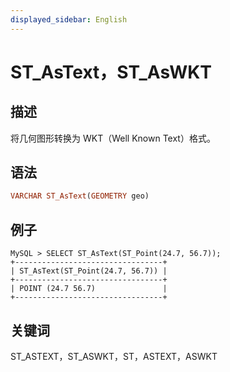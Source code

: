 ```yaml
---
displayed_sidebar: English
---
```


# ST_AsText，ST_AsWKT

## 描述

将几何图形转换为 WKT（Well Known Text）格式。

## 语法

```Haskell
VARCHAR ST_AsText(GEOMETRY geo)
```

## 例子

```Plain Text
MySQL > SELECT ST_AsText(ST_Point(24.7, 56.7));
+---------------------------------+
| ST_AsText(ST_Point(24.7, 56.7)) |
+---------------------------------+
| POINT (24.7 56.7)               |
+---------------------------------+
```

## 关键词

ST_ASTEXT，ST_ASWKT，ST，ASTEXT，ASWKT
